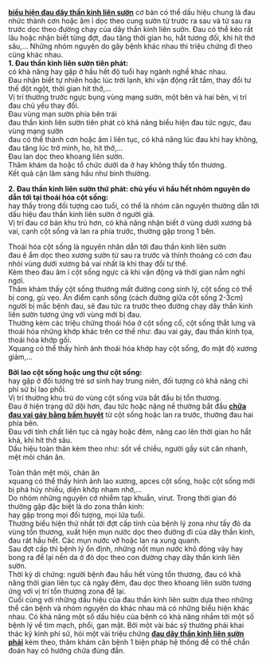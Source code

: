 <p><a href="http://yhoccotruyensaigon.com/trieu-chung-va-bieu-hien-dau-day-than-kinh-lien-suon-trai-va-phai-189.html"><strong>biểu hiện đau dây thần kinh liên sườn</strong></a>&nbsp;cơ bản có thể dấu hiệu chung là đau nhức thành cơn hoặc âm ỉ dọc theo cung sườn từ trước ra sau và từ sau ra trước dọc theo đường chạy của dây thần kinh liên sườn. Đau có thể kéo rất lâu hoặc nhận biết từng đợt, đau tăng thời gian ho, hắt tương đối, khi hít thở sâu,... Những nhóm nguyên do gây bệnh khác nhau thì triệu chứng đi theo cũng khác nhau.<br />
<strong>1. Đau thần kinh liên sườn tiên phát:</strong><br />
có khả năng hay gặp ở hầu hết độ tuổi hay ngành nghề khác nhau.<br />
Đau nhận biết tự nhiên hoặc lúc trời lạnh, khi vận động rất tầm, thay đổi tư thế đột ngột, thời gian hít thở,...<br />
Vị trí thường trước ngực bụng vùng mạng sườn, một bên và hai bên, vị trí đau chủ yếu thay đổi.<br />
Đau vùng mạn sườn phía bên trái<br />
đau thần kinh liên sườn tiên phát có khả năng biểu hiện đau tức ngực, đau vùng mạng sườn<br />
đau có thể thành cơn hoặc âm ỉ liên tục, có khả năng lúc đau khi hay không, đau tăng lúc trở mình, ho, hít thở,...<br />
Đau lan dọc theo khoang liên sườn.<br />
Thăm khám da hoặc tổ chức dưới da ở hay không thấy tổn thương.<br />
Kết quả cận lâm sàng hầu như bình thường.</p>

<p><strong>2. Đau thần kinh liên sườn thứ phát: chủ yếu vì hầu hết nhóm nguyên do dẫn tới&nbsp;tại thoái hóa cột sống:</strong><br />
hay thấy trong đối tượng cao tuổi, có thể là nhóm căn nguyên thường dẫn tới dấu hiệu đau thần kinh liên sườn ở người già.<br />
Vị trí đau cơ bản khu trú hơn, có khả năng nhận biết ở vùng dưới xương bả vai, cạnh cột sống và lan ra phía trước, thường gặp trong 1 bên.</p>

<p>Thoái hóa cột sống là nguyên nhân dẫn tới đau thần kinh liên sườn<br />
đau ê ẩm dọc theo xương sườn từ sau ra trước và thỉnh thoảng có cơn đau nhói vùng dưới xương bả vai nhất là khi thay đổi tư thế.<br />
Kèm theo đau âm ỉ cột sống ngực cả khi vận động và thời gian nằm nghỉ ngơi.<br />
Thăm khám thấy cột sống thường mất đường cong sinh lý, cột sống có thể bị cong, gù vẹo. Ấn điểm cạnh sống (cách đường giữa cột sống 2-3cm) người bị mắc bệnh đau, sẽ đau tức ra trước theo đường chạy dây thần kinh liên sườn tương ứng với vùng mới bị đau.<br />
Thường kèm các triệu chứng thoái hóa ở cột sống cổ, cột sống thắt lưng và thoái hóa những khớp khác trên cơ thể như: đau vai gáy, đau thần kinh tọa, thoái hóa khớp gối.<br />
Xquang có thể thấy hình ảnh thoái hóa khớp hay cột sống, đo mật độ xương giảm,...</p>

<p><strong>Bởi lao cột sống hoặc ung thư cột sống:</strong><br />
hay gặp ở đối tượng trẻ sơ sinh hay trung niên, đối tượng có khả năng chi phí sử bị lao phổi.<br />
Vị trí thường khu trú do vùng cột sống vừa bắt đầu bị tổn thương.<br />
Đau ở hiện trạng dữ dội hơn, đau tức hoặc nặng nề thường bắt đầu&nbsp;<a href="http://tribenhdongy.com/chua-dau-vai-gay-bang-cham-cuu-bam-huyet-hieu-qua-cao/"><strong>chữa đau vai gáy bằng bấm huyệt</strong></a> từ cột sống hoặc lan ra trước, thường đau hai phía bên.<br />
Đau với tính chất liên tục cả ngày hoặc đêm, nâng cao lên thời gian ho hắt khá, khi hít thở sâu.<br />
Dấu hiệu toàn thân kèm theo như: sốt về chiều, người gầy sút cân nhanh, mệt mỏi chán ăn.</p>

<p>Toàn thân mệt mỏi, chán ăn<br />
xquang có thể thấy hình ảnh lao xương, apces cột sống, hoặc cột sống mới bị phá hủy nhiều, diện khớp nham nhở,...<br />
Do nhóm những nguyên cớ nhiễm tạp khuẩn, virut. Trong thời gian đó thường gặp đặc biệt là do zona thần kinh:<br />
hay gặp trong mọi đối tượng, mọi lứa tuổi.<br />
Thường biểu hiện thứ nhất tới đợt cấp tính của bệnh lý zona như tấy đỏ da vùng tổn thương, xuất hiện mụn nước dọc theo đường đi của dây thần kinh, đau rát hầu hết. Các mụn nước vỡ hoặc lan ra xung quanh.<br />
Sau đợt cấp thì bệnh lý ổn định, những nốt mụn nước khô đóng vảy hay bong ra để lại nền da ở đỏ dọc theo con đường chạy dây thần kinh liên sườn.<br />
Thời kỳ di chứng: người bệnh đau hầu hết vùng tổn thương, đau có khả năng thời gian liên tục cả ngày đêm, đau dọc theo khoang liên sườn tương ứng với vị trí tổn thương zona để lại.<br />
Cuối cùng với những dấu hiệu của đau thần kinh liên sườn dựa theo những thể căn bệnh và nhóm nguyên do khác nhau mà có những biểu hiện khác nhau. Có khả năng một số dấu hiệu của bệnh có khả năng nhầm tới một số bệnh lý về tim mạch, phổi, gan mật. Bởi một vài bác sỹ thường phải khai thác kỹ kinh phí sử, hỏi một vài triệu chứng&nbsp;<a href="http://yhoccotruyensaigon.com/trieu-chung-va-bieu-hien-dau-day-than-kinh-lien-suon-trai-va-phai-189.html"><strong>đau dây thần kinh liên sườn phải</strong></a> kèm theo, thăm khám căn bệnh 1 biện pháp hệ thống để có thể chẩn đoán hay có hướng chữa đúng đắn.</p>
